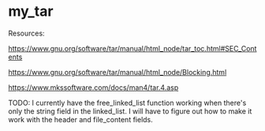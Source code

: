 # my_tar

Resources:

https://www.gnu.org/software/tar/manual/html_node/tar_toc.html#SEC_Contents 

https://www.gnu.org/software/tar/manual/html_node/Blocking.html

https://www.mkssoftware.com/docs/man4/tar.4.asp


TODO:
I currently have the free_linked_list function working when there's only the string field in the linked_list. I will have to figure out how to make it work with the header and file_content fields.